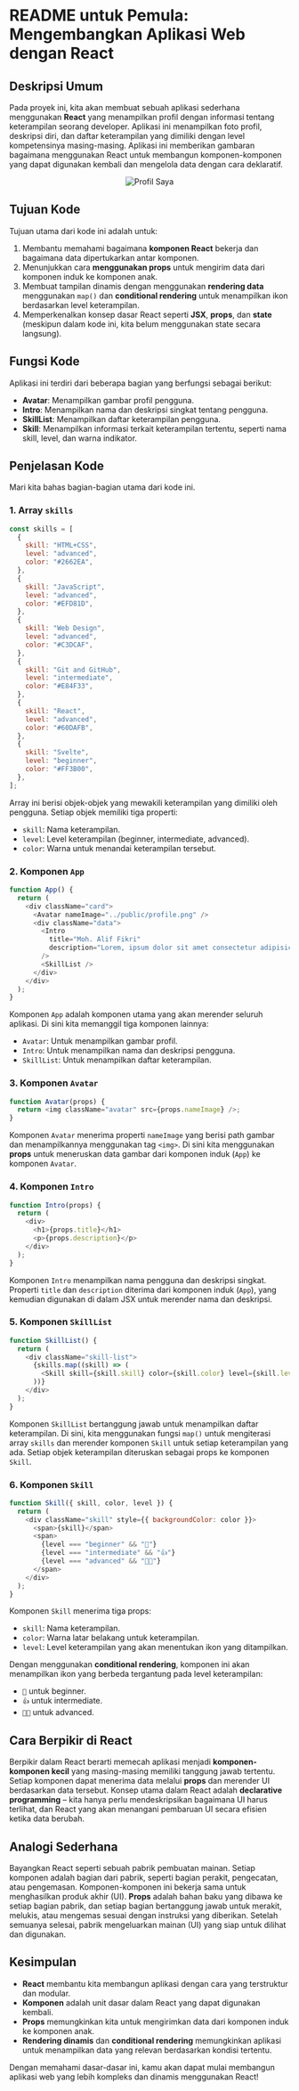 # README untuk Pemula: Mengembangkan Aplikasi Web dengan React

## Deskripsi Umum

Pada proyek ini, kita akan membuat sebuah aplikasi sederhana menggunakan **React** yang menampilkan profil dengan informasi tentang keterampilan seorang developer. Aplikasi ini menampilkan foto profil, deskripsi diri, dan daftar keterampilan yang dimiliki dengan level kompetensinya masing-masing. Aplikasi ini memberikan gambaran bagaimana menggunakan React untuk membangun komponen-komponen yang dapat digunakan kembali dan mengelola data dengan cara deklaratif.

<p align="center">
  <img src="./public/ss.png" alt="Profil Saya">
</p>

## Tujuan Kode

Tujuan utama dari kode ini adalah untuk:

1. Membantu memahami bagaimana **komponen React** bekerja dan bagaimana data dipertukarkan antar komponen.
2. Menunjukkan cara **menggunakan props** untuk mengirim data dari komponen induk ke komponen anak.
3. Membuat tampilan dinamis dengan menggunakan **rendering data** menggunakan `map()` dan **conditional rendering** untuk menampilkan ikon berdasarkan level keterampilan.
4. Memperkenalkan konsep dasar React seperti **JSX**, **props**, dan **state** (meskipun dalam kode ini, kita belum menggunakan state secara langsung).

## Fungsi Kode

Aplikasi ini terdiri dari beberapa bagian yang berfungsi sebagai berikut:

- **Avatar**: Menampilkan gambar profil pengguna.
- **Intro**: Menampilkan nama dan deskripsi singkat tentang pengguna.
- **SkillList**: Menampilkan daftar keterampilan pengguna.
- **Skill**: Menampilkan informasi terkait keterampilan tertentu, seperti nama skill, level, dan warna indikator.

## Penjelasan Kode

Mari kita bahas bagian-bagian utama dari kode ini.

### 1. **Array `skills`**

```javascript
const skills = [
  {
    skill: "HTML+CSS",
    level: "advanced",
    color: "#2662EA",
  },
  {
    skill: "JavaScript",
    level: "advanced",
    color: "#EFD81D",
  },
  {
    skill: "Web Design",
    level: "advanced",
    color: "#C3DCAF",
  },
  {
    skill: "Git and GitHub",
    level: "intermediate",
    color: "#E84F33",
  },
  {
    skill: "React",
    level: "advanced",
    color: "#60DAFB",
  },
  {
    skill: "Svelte",
    level: "beginner",
    color: "#FF3B00",
  },
];
```

Array ini berisi objek-objek yang mewakili keterampilan yang dimiliki oleh pengguna. Setiap objek memiliki tiga properti:

- `skill`: Nama keterampilan.
- `level`: Level keterampilan (beginner, intermediate, advanced).
- `color`: Warna untuk menandai keterampilan tersebut.

### 2. **Komponen `App`**

```javascript
function App() {
  return (
    <div className="card">
      <Avatar nameImage="../public/profile.png" />
      <div className="data">
        <Intro
          title="Moh. Alif Fikri"
          description="Lorem, ipsum dolor sit amet consectetur adipisicing elit..."
        />
        <SkillList />
      </div>
    </div>
  );
}
```

Komponen `App` adalah komponen utama yang akan merender seluruh aplikasi. Di sini kita memanggil tiga komponen lainnya:

- `Avatar`: Untuk menampilkan gambar profil.
- `Intro`: Untuk menampilkan nama dan deskripsi pengguna.
- `SkillList`: Untuk menampilkan daftar keterampilan.

### 3. **Komponen `Avatar`**

```javascript
function Avatar(props) {
  return <img className="avatar" src={props.nameImage} />;
}
```

Komponen `Avatar` menerima properti `nameImage` yang berisi path gambar dan menampilkannya menggunakan tag `<img>`. Di sini kita menggunakan **props** untuk meneruskan data gambar dari komponen induk (`App`) ke komponen `Avatar`.

### 4. **Komponen `Intro`**

```javascript
function Intro(props) {
  return (
    <div>
      <h1>{props.title}</h1>
      <p>{props.description}</p>
    </div>
  );
}
```

Komponen `Intro` menampilkan nama pengguna dan deskripsi singkat. Properti `title` dan `description` diterima dari komponen induk (`App`), yang kemudian digunakan di dalam JSX untuk merender nama dan deskripsi.

### 5. **Komponen `SkillList`**

```javascript
function SkillList() {
  return (
    <div className="skill-list">
      {skills.map((skill) => (
        <Skill skill={skill.skill} color={skill.color} level={skill.level} />
      ))}
    </div>
  );
}
```

Komponen `SkillList` bertanggung jawab untuk menampilkan daftar keterampilan. Di sini, kita menggunakan fungsi `map()` untuk mengiterasi array `skills` dan merender komponen `Skill` untuk setiap keterampilan yang ada. Setiap objek keterampilan diteruskan sebagai props ke komponen `Skill`.

### 6. **Komponen `Skill`**

```javascript
function Skill({ skill, color, level }) {
  return (
    <div className="skill" style={{ backgroundColor: color }}>
      <span>{skill}</span>
      <span>
        {level === "beginner" && "👶"}
        {level === "intermediate" && "👍"}
        {level === "advanced" && "👨‍💻"}
      </span>
    </div>
  );
}
```

Komponen `Skill` menerima tiga props:

- `skill`: Nama keterampilan.
- `color`: Warna latar belakang untuk keterampilan.
- `level`: Level keterampilan yang akan menentukan ikon yang ditampilkan.

Dengan menggunakan **conditional rendering**, komponen ini akan menampilkan ikon yang berbeda tergantung pada level keterampilan:

- `👶` untuk beginner.
- `👍` untuk intermediate.
- `👨‍💻` untuk advanced.

## Cara Berpikir di React

Berpikir dalam React berarti memecah aplikasi menjadi **komponen-komponen kecil** yang masing-masing memiliki tanggung jawab tertentu. Setiap komponen dapat menerima data melalui **props** dan merender UI berdasarkan data tersebut. Konsep utama dalam React adalah **declarative programming** – kita hanya perlu mendeskripsikan bagaimana UI harus terlihat, dan React yang akan menangani pembaruan UI secara efisien ketika data berubah.

## Analogi Sederhana

Bayangkan React seperti sebuah pabrik pembuatan mainan. Setiap komponen adalah bagian dari pabrik, seperti bagian perakit, pengecatan, atau pengemasan. Komponen-komponen ini bekerja sama untuk menghasilkan produk akhir (UI). **Props** adalah bahan baku yang dibawa ke setiap bagian pabrik, dan setiap bagian bertanggung jawab untuk merakit, melukis, atau mengemas sesuai dengan instruksi yang diberikan. Setelah semuanya selesai, pabrik mengeluarkan mainan (UI) yang siap untuk dilihat dan digunakan.

## Kesimpulan

- **React** membantu kita membangun aplikasi dengan cara yang terstruktur dan modular.
- **Komponen** adalah unit dasar dalam React yang dapat digunakan kembali.
- **Props** memungkinkan kita untuk mengirimkan data dari komponen induk ke komponen anak.
- **Rendering dinamis** dan **conditional rendering** memungkinkan aplikasi untuk menampilkan data yang relevan berdasarkan kondisi tertentu.

Dengan memahami dasar-dasar ini, kamu akan dapat mulai membangun aplikasi web yang lebih kompleks dan dinamis menggunakan React!

